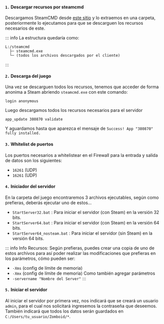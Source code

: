 #### `1.` Descargar recursos por steamcmd
Descargamos SteamCMD desde [este sitio](https://steamcdn-a.akamaihd.net/client/installer/steamcmd.zip) y lo extraemos en una carpeta, posteriormente lo ejecutamos para que se descarguen los recursos necesarios de este.

::: info La estructura quedaría como:
```
L:/steamcmd
  ├─ steamcmd.exe
  └─ (todos los archivos descargados por el cliente)
```
:::


#### `2.` Descarga del juego
Una vez se descarguen todos los recursos, tenemos que acceder de forma anonima a Steam abriendo `steamcmd.exe` con este comando:
```shell
login anonymous
```

Luego descargamos todos los recursos necesarios para el servidor
```shell
app_update 380870 validate
```
Y aguardamos hasta que aparezca el mensaje de `Success! App "380870" fully installed.`


#### `3.` Whitelist de puertos
Los puertos necesarios a whitelistear en el Firewall para la entrada y salida de datos son los siguientes:
- `16261` (UDP)
- `16261` (UDP)


#### `4.` Iniciador del servidor
En la carpeta del juego encontraremos 3 archivos ejecutables, según como prefieras, deberás ejecutar uno de estos...
- `StartServer32.bat` : Para iniciar el servidor (con Steam) en la versión 32 bits.
- `StartServer64.bat` : Para iniciar el servidor (con Steam) en la versión 64 bits.
- `StartServer64_nosteam.bat` : Para iniciar el servidor (sin Steam) en la versión 64 bits.

::: info Info Recursos:
Según prefieras, puedes crear una copia de uno de estos archivos para así poder realizar las modificaciones que prefieras en los parámetros, cómo pueden ser:
- `-Xms` (config de límite de memoria)
- `-Xmx` (config de límite de memoria)
Como también agregar parámetros
- `-servername "Nombre del Server"`
:::


#### `5.` Iniciar el servidor
Al iniciar el servidor por primera vez, nos indicará que se creará un usuario `admin`, para el cual nos solicitará ingresemos la contraseña que deseemos. <br>
También indicará que todos los datos serán guardados en `C:/Users/tu_usuario/Zomboid/*`.